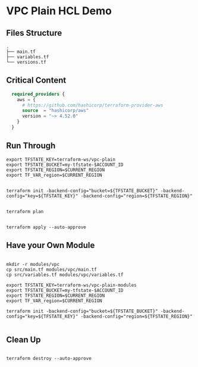 # VPC Plain HCL Demo

## Files Structure

```shell
.
├── main.tf
├── variables.tf
└── versions.tf
```

## Critical Content

```terraform
  required_providers {
    aws = {
      # https://github.com/hashicorp/terraform-provider-aws
      source  = "hashicorp/aws"
      version = "~> 4.52.0"
    }
  }
```

## Run Through

``` shell
export TFSTATE_KEY=terraform-ws/vpc-plain
export TFSTATE_BUCKET=my-tfstate-$ACCOUNT_ID
export TFSTATE_REGION=$CURRENT_REGION
export TF_VAR_region=$CURRENT_REGION

```

```shell

terraform init -backend-config="bucket=${TFSTATE_BUCKET}" -backend-config="key=${TFSTATE_KEY}" -backend-config="region=${TFSTATE_REGION}"

```

```shell

terraform plan

```

```shell

terraform apply --auto-approve

```

## Have your Own Module

```shell

mkdir -r modules/vpc
cp src/main.tf modules/vpc/main.tf
cp src/variables.tf modules/vpc/variables.tf

```

```shell
export TFSTATE_KEY=terraform-ws/vpc-plain-modules
export TFSTATE_BUCKET=my-tfstate-$ACCOUNT_ID
export TFSTATE_REGION=$CURRENT_REGION
export TF_VAR_region=$CURRENT_REGION
```

```shell
terraform init -backend-config="bucket=${TFSTATE_BUCKET}" -backend-config="key=${TFSTATE_KEY}" -backend-config="region=${TFSTATE_REGION}"
```

```terraform

```

## Clean Up

```shell

terraform destroy --auto-approve

```
